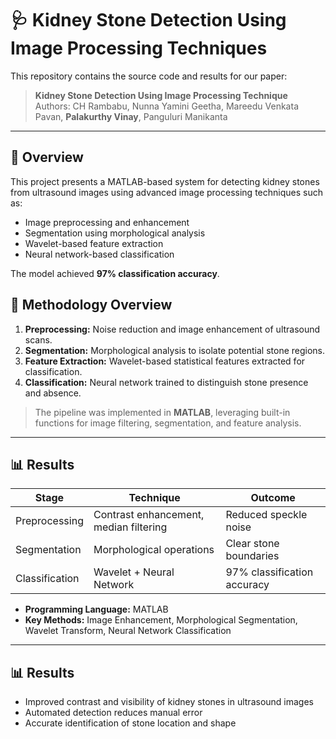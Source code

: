 # 🩺 Kidney Stone Detection Using Image Processing Techniques

This repository contains the source code and results for our paper:
> **Kidney Stone Detection Using Image Processing Technique**  
> Authors: CH Rambabu, Nunna Yamini Geetha, Mareedu Venkata Pavan, **Palakurthy Vinay**, Panguluri Manikanta  

---

## 📘 Overview
This project presents a MATLAB-based system for detecting kidney stones from ultrasound images using advanced image processing techniques such as:
- Image preprocessing and enhancement  
- Segmentation using morphological analysis  
- Wavelet-based feature extraction  
- Neural network-based classification

The model achieved  **97% classification accuracy**.

## 🧠 Methodology Overview

1. **Preprocessing:** Noise reduction and image enhancement of ultrasound scans.  
2. **Segmentation:** Morphological analysis to isolate potential stone regions.  
3. **Feature Extraction:** Wavelet-based statistical features extracted for classification.  
4. **Classification:** Neural network trained to distinguish stone presence and absence.  

> The pipeline was implemented in **MATLAB**, leveraging built-in functions for image filtering, segmentation, and feature analysis.

---

## 📊 Results

| Stage | Technique | Outcome |
|-------|------------|----------|
| Preprocessing | Contrast enhancement, median filtering | Reduced speckle noise |
| Segmentation | Morphological operations | Clear stone boundaries |
| Classification | Wavelet + Neural Network | 97% classification accuracy |

- **Programming Language:** MATLAB  
- **Key Methods:** Image Enhancement, Morphological Segmentation, Wavelet Transform, Neural Network Classification  

---

## 📊 Results
- Improved contrast and visibility of kidney stones in ultrasound images  
- Automated detection reduces manual error  
- Accurate identification of stone location and shape  

